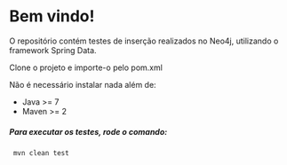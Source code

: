 Bem vindo!
============

O repositório contém testes de inserção realizados no Neo4j, utilizando o framework Spring Data.

Clone o projeto e importe-o pelo pom.xml

Não é necessário instalar nada além de:
* Java >= 7
* Maven >= 2


##### Para executar os testes, rode o comando:
 ```sh
  mvn clean test
 ```
